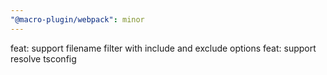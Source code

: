 ```yaml
---
"@macro-plugin/webpack": minor
---
```


feat: support filename filter with include and exclude options
feat: support resolve tsconfig
